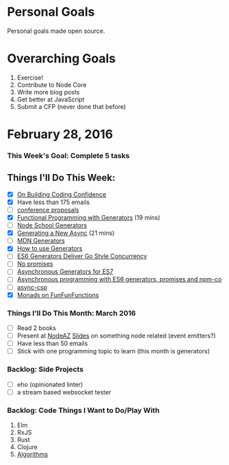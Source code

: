 Personal Goals
==============

Personal goals made open source.

# Overarching Goals
1. Exercise!
2. Contribute to Node Core
3. Write more blog posts
4. Get better at JavaScript
5. Submit a CFP (never done that before)

# February 28, 2016

### This Week's Goal: Complete 5 tasks

## Things I'll Do This Week:
- [x] [On Building Coding Confidence](http://iheanyi.com/blog/on-building-coding-confidence/)
- [x] Have less than 175 emails
- [ ] [conference proposals](http://rckbt.me/2014/01/conference-proposals/)
- [x] [Functional Programming with Generators](https://www.youtube.com/watch?v=B2ASp0jb6FY) (19 mins)
- [ ] [Node School Generators](https://github.com/isRuslan/learn-generators)
- [x] [Generating a New Async](https://www.youtube.com/watch?v=jG0141gfxzY) (21 mins)
- [ ] [MDN Generators](https://developer.mozilla.org/en-US/docs/Web/JavaScript/Reference/Statements/function*)
- [x] [How to use Generators](https://strongloop.com/strongblog/how-to-generators-node-js-yield-use-cases/)
- [ ] [ES6 Generators Deliver Go Style Concurrency](http://swannodette.github.io/2013/08/24/es6-generators-and-csp/)
- [ ] [No promises](http://www.2ality.com/2015/03/no-promises.html)
- [ ] [Asynchronous Generators for ES7](https://github.com/jhusain/asyncgenerator)
- [ ] [Asynchronous programming with ES6 generators, promises and npm-co](http://webuniverse.io/asynchronous-programming-with-ES6-generators-promises-and-npm-co/)
- [ ] [async-csp](https://www.npmjs.com/package/async-csp)
- [x] [Monads on FunFunFunctions](https://www.youtube.com/watch?v=9QveBbn7t_c)

### Things I'll Do This Month: March 2016
- [ ] Read 2 books
- [ ] Present at [NodeAZ](http://www.meetup.com/NodeAZ/) [Slides](http://www.decksetapp.com/) on something node related (event emitters?)
- [ ] Have less than 50 emails
- [ ] Stick with one programming topic to learn (this month is generators)

### Backlog: Side Projects
- [ ] eho (opinionated linter)
- [ ] a stream based websocket tester

### Backlog: Code Things I Want to Do/Play With
1. Elm
2. RxJS
3. Rust
4. Clojure
5. [Algorithms](https://www.coursera.org/learn/algorithmic-toolbox/)
